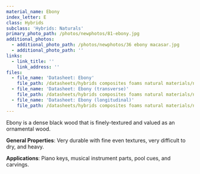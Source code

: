 ```yaml
---
material_name: Ebony
index_letter: E
class: Hybrids
subclass: 'Hybrids: Naturals'
primary_photo_path: /photos/newphotos/81-ebony.jpg
additional_photos:
  - additional_photo_path: /photos/newphotos/36 ebony macasar.jpg
  - additional_photo_path: ''
links:
  - link_title: ''
    link_address: ''
files:
  - file_name: 'Datasheet: Ebony'
    file_path: /datasheets/hybrids composites foams natural materials/natural materials/ebony.pdf
  - file_name: 'Datasheet: Ebony (transverse)'
    file_path: /datasheets/hybrids composites foams natural materials/natural materials/ebony(transverse).pdf
  - file_name: 'Datasheet: Ebony (longitudinal)'
    file_path: /datasheets/hybrids composites foams natural materials/natural materials/ebony (longitudinal).pdf
---
```


Ebony is a dense black wood that is finely-textured and valued as an ornamental wood.

**General Properties**: Very durable with fine even textures, very difficult to dry, and heavy.

**Applications**: Piano keys, musical instrument parts, pool cues, and carvings.

&nbsp;